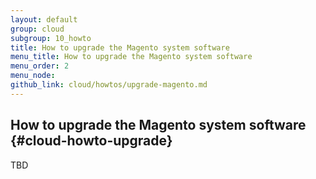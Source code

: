 ```yaml
---
layout: default
group: cloud
subgroup: 10_howto
title: How to upgrade the Magento system software
menu_title: How to upgrade the Magento system software
menu_order: 2
menu_node: 
github_link: cloud/howtos/upgrade-magento.md
---
```


## How to upgrade the Magento system software {#cloud-howto-upgrade}
TBD